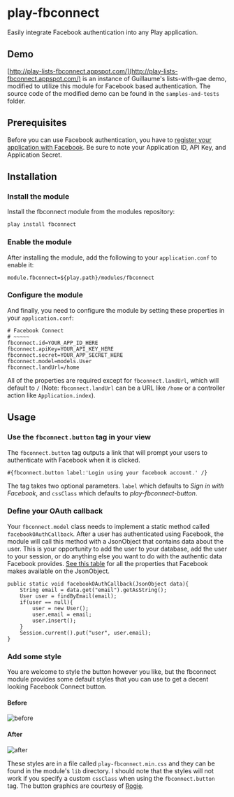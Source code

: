 # play-fbconnect

Easily integrate Facebook authentication into any Play application. 

## Demo

[http://play-lists-fbconnect.appspot.com/](http://play-lists-fbconnect.appspot.com/) is an instance of Guillaume's lists-with-gae demo, modified to utilize this module for Facebook based authentication. The source code of the modified demo can be found in the `samples-and-tests` folder.

## Prerequisites

Before you can use Facebook authentication, you have to [register your application with Facebook](http://www.facebook.com/developers/createapp.php). Be sure to note your Application ID, API Key, and Application Secret.

## Installation

### Install the module

Install the fbconnect module from the modules repository:

    play install fbconnect

### Enable the module

After installing the module, add the following to your `application.conf` to enable it:

    module.fbconnect=${play.path}/modules/fbconnect

### Configure the module

And finally, you need to configure the module by setting these properties in your `application.conf`:

    # Facebook Connect
    # ~~~~~
    fbconnect.id=YOUR_APP_ID_HERE
    fbconnect.apiKey=YOUR_API_KEY_HERE
    fbconnect.secret=YOUR_APP_SECRET_HERE
    fbconnect.model=models.User
    fbconnect.landUrl=/home

All of the properties are required except for `fbconnect.landUrl`, which will default to `/` (Note: `fbconnect.landUrl` can be a URL like `/home` or a controller action like `Application.index`).

## Usage

### Use the `fbconnect.button` tag in your view

The `fbconnect.button` tag outputs a link that will prompt your users to authenticate with Facebook when it is clicked.

	#{fbconnect.button label:'Login using your facebook account.' /}

The tag takes two optional parameters. `label` which defaults to *Sign in with Facebook*, and `cssClass` which defaults to *play-fbconnect-button*.

### Define your OAuth callback

Your `fbconnect.model` class needs to implement a static method called `facebookOAuthCallback`. After a user has authenticated using Facebook, the module will call this method with a JsonObject that contains data about the user. This is your opportunity to add the user to your database, add the user to your session, or do anything else you want to do with the authentic data Facebook provides. [See this table](http://developers.facebook.com/docs/reference/api/user) for all the properties that Facebook makes available on the JsonObject.

    public static void facebookOAuthCallback(JsonObject data){
        String email = data.get("email").getAsString();
        User user = findByEmail(email);
        if(user == null){
            user = new User();
            user.email = email;
            user.insert();
        }
        Session.current().put("user", user.email);
    }

### Add some style

You are welcome to style the button however you like, but the fbconnect module provides some default styles that you can use to get a decent looking Facebook Connect button.

#### Before

![before](http://play-lists-fbconnect.appspot.com/assets/images/before.jpg)

#### After

![after](http://play-lists-fbconnect.appspot.com/assets/images/after.jpg)

These styles are in a file called `play-fbconnect.min.css` and they can be found in the module's `lib` directory. I should note that the styles will not work if you specify a custom `cssClass` when using the `fbconnect.button` tag. The button graphics are courtesy of [Rogie](http://www.komodomedia.com/blog/2009/05/sign-in-with-twitter-and-facebook-buttons/).